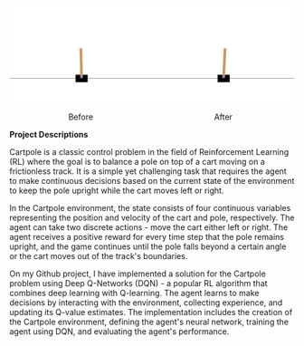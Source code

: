 
<p align="center">
    <div style="display: inline-block; float: left; width: 50%;" align="center">
        <img src="Render/demo.gif" width="600">
        <p align="center">Before</p>
    </div>
    <div style="display: inline-block; float: left; width: 50%;"  align="center">
        <img src="Render/eval.gif" width="600">
         <p align="center">After</p>
    </div>
</p>


**Project Descriptions**

Cartpole is a classic control problem in the field of Reinforcement Learning (RL) where the goal is to balance a pole on top of a cart moving on a frictionless track. It is a simple yet challenging task that requires the agent to make continuous decisions based on the current state of the environment to keep the pole upright while the cart moves left or right.

In the Cartpole environment, the state consists of four continuous variables representing the position and velocity of the cart and pole, respectively. The agent can take two discrete actions - move the cart either left or right. The agent receives a positive reward for every time step that the pole remains upright, and the game continues until the pole falls beyond a certain angle or the cart moves out of the track's boundaries.

On my Github project, I have implemented a solution for the Cartpole problem using Deep Q-Networks (DQN) - a popular RL algorithm that combines deep learning with Q-learning. The agent learns to make decisions by interacting with the environment, collecting experience, and updating its Q-value estimates. The implementation includes the creation of the Cartpole environment, defining the agent's neural network, training the agent using DQN, and evaluating the agent's performance.
